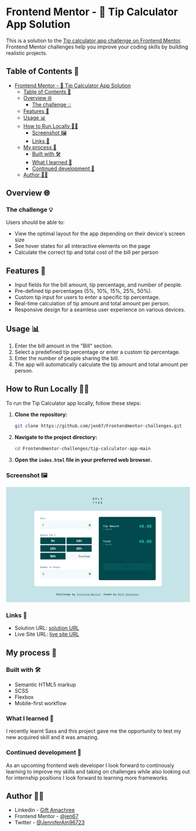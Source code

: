 # Frontend Mentor - 🌈 Tip Calculator App Solution

This is a solution to the [Tip calculator app challenge on Frontend Mentor](https://www.frontendmentor.io/challenges/tip-calculator-app-ugJNGbJUX). Frontend Mentor challenges help you improve your coding skills by building realistic projects.

## Table of Contents 📜

- [Frontend Mentor - 🌈 Tip Calculator App Solution](#frontend-mentor----tip-calculator-app-solution)
  - [Table of Contents 📜](#table-of-contents-)
  - [Overview 🌐](#overview-)
    - [The challenge 💡](#the-challenge-)
  - [Features 🚀](#features-)
  - [Usage 📊](#usage-)
  - [How to Run Locally 🏃‍♂️](#how-to-run-locally-️)
    - [Screenshot 🖼️](#screenshot-️)
    - [Links 🔗](#links-)
  - [My process 🚧](#my-process-)
    - [Built with 🛠️](#built-with-️)
    - [What I learned 🧠](#what-i-learned-)
    - [Continued development 🌱](#continued-development-)
  - [Author 👩‍💻](#author-)

## Overview 🌐

### The challenge 💡

Users should be able to:

- View the optimal layout for the app depending on their device's screen size
- See hover states for all interactive elements on the page
- Calculate the correct tip and total cost of the bill per person

## Features 🚀

- Input fields for the bill amount, tip percentage, and number of people.
- Pre-defined tip percentages (5%, 10%, 15%, 25%, 50%).
- Custom tip input for users to enter a specific tip percentage.
- Real-time calculation of tip amount and total amount per person.
- Responsive design for a seamless user experience on various devices.

## Usage 📊

1. Enter the bill amount in the "Bill" section.
2. Select a predefined tip percentage or enter a custom tip percentage.
3. Enter the number of people sharing the bill.
4. The app will automatically calculate the tip amount and total amount per person.

## How to Run Locally 🏃‍♂️

To run the Tip Calculator app locally, follow these steps:

1. **Clone the repository:**

    ```bash
    git clone https://github.com/jen67/Frontendmentor-challenges.git
    ```

2. **Navigate to the project directory:**

    ```bash
    cd Frontendmentor-challenges/tip-calculator-app-main
    ```

3. **Open the `index.html` file in your preferred web browser.**

### Screenshot 🖼️

![Desktop Design](./design/My%20desktop%20design.png)

### Links 🔗

- Solution URL: [solution URL](https://github.com/jen67/Frontendmentor-challenges/tree/main/tip-calculator-app-main)
- Live Site URL: [live site URL](https://tip-calculator-theta-drab.vercel.app/)

## My process 🚧

### Built with 🛠️

- Semantic HTML5 markup
- SCSS
- Flexbox
- Mobile-first workflow

### What I learned 🧠

I recently learnt Sass and this project gave me the opportunity to test my new acquired skill and it was amazing.

### Continued development 🌱

As an upcoming frontend web developer I look forward to continously learning to improve my skills and taking on challenges while also looking out for internship positions
I look forward to learning more frameworks.

## Author 👩‍💻

- Linkedin - [Gift Amachree](https://www.linkedin.com/in/gift-amachree-8a523623b/)
- Frontend Mentor - [@jen67](https://www.frontendmentor.io/profile/jen67)
- Twitter - [@JenniferAm96723](https://www.twitter.com/JenniferAm96723)
